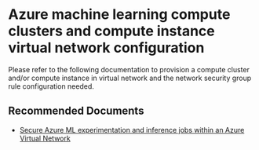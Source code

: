 <properties
	pageTitle="Azure machine learning compute clusters and compute instances virtual network configuration"
	description="Azure machine learning compute clusters and compute instances virtual network configuration"
	infoBubbleText="Azure machine learning compute clusters and compute instances virtual network configuration"
	service="microsoft.machinelearning"
	resource="Microsoft.MachineLearningServices/workspaces/computes"
	authors="vijetajo"
	ms.author="vijetaj"
	displayOrder="1"
	articleId="microsoft-machinelearning-aml-compute-virtualnetworkconfig.md"
	selfHelpType="generic"
	supportTopicIds="32690864"
	productPesIds="16644"
	cloudEnvironments="public, fairfax, mooncake"
/>

# Azure machine learning compute clusters and compute instance virtual network configuration

Please refer to the following documentation to provision a compute cluster and/or compute instance in virtual network and the network security group rule configuration needed.

## **Recommended Documents**

* [Secure Azure ML experimentation and inference jobs within an Azure Virtual Network](https://docs.microsoft.com/en-us/azure/machine-learning/how-to-enable-virtual-network#compute-instance)
